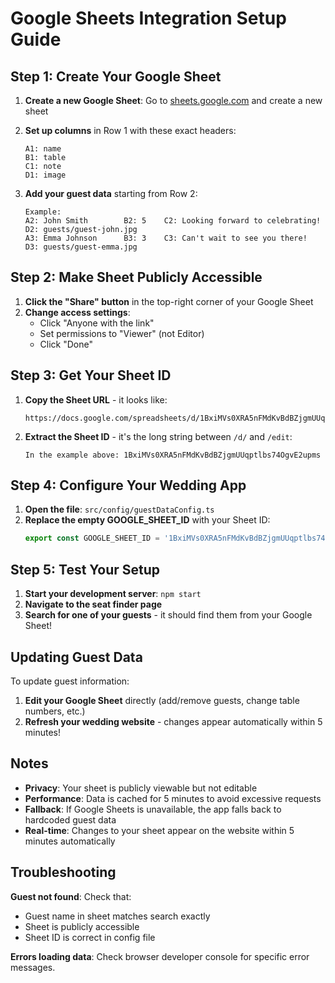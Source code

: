 # Google Sheets Integration Setup Guide

## Step 1: Create Your Google Sheet

1. **Create a new Google Sheet**: Go to [sheets.google.com](https://sheets.google.com) and create a new sheet
2. **Set up columns** in Row 1 with these exact headers:
   ```
   A1: name
   B1: table  
   C1: note
   D1: image
   ```

3. **Add your guest data** starting from Row 2:
   ```
   Example:
   A2: John Smith        B2: 5    C2: Looking forward to celebrating!    D2: guests/guest-john.jpg
   A3: Emma Johnson      B3: 3    C3: Can't wait to see you there!       D3: guests/guest-emma.jpg
   ```

## Step 2: Make Sheet Publicly Accessible

1. **Click the "Share" button** in the top-right corner of your Google Sheet
2. **Change access settings**:
   - Click "Anyone with the link"
   - Set permissions to "Viewer" (not Editor)
   - Click "Done"

## Step 3: Get Your Sheet ID

1. **Copy the Sheet URL** - it looks like:
   ```
   https://docs.google.com/spreadsheets/d/1BxiMVs0XRA5nFMdKvBdBZjgmUUqptlbs74OgvE2upms/edit#gid=0
   ```

2. **Extract the Sheet ID** - it's the long string between `/d/` and `/edit`:
   ```
   In the example above: 1BxiMVs0XRA5nFMdKvBdBZjgmUUqptlbs74OgvE2upms
   ```

## Step 4: Configure Your Wedding App

1. **Open the file**: `src/config/guestDataConfig.ts`
2. **Replace the empty GOOGLE_SHEET_ID** with your Sheet ID:
   ```typescript
   export const GOOGLE_SHEET_ID = '1BxiMVs0XRA5nFMdKvBdBZjgmUUqptlbs74OgvE2upms';
   ```

## Step 5: Test Your Setup

1. **Start your development server**: `npm start`
2. **Navigate to the seat finder page**
3. **Search for one of your guests** - it should find them from your Google Sheet!

## Updating Guest Data

To update guest information:
1. **Edit your Google Sheet** directly (add/remove guests, change table numbers, etc.)
2. **Refresh your wedding website** - changes appear automatically within 5 minutes!

## Notes

- **Privacy**: Your sheet is publicly viewable but not editable
- **Performance**: Data is cached for 5 minutes to avoid excessive requests
- **Fallback**: If Google Sheets is unavailable, the app falls back to hardcoded guest data
- **Real-time**: Changes to your sheet appear on the website within 5 minutes automatically

## Troubleshooting

**Guest not found**: Check that:
- Guest name in sheet matches search exactly
- Sheet is publicly accessible
- Sheet ID is correct in config file

**Errors loading data**: Check browser developer console for specific error messages.